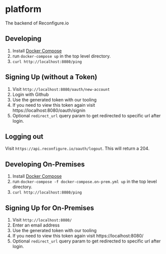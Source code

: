 # platform
The backend of Reconfigure.io

## Developing

1. Install [Docker Compose](https://docs.docker.com/compose/overview/)
2. run `docker-compose up` in the top level directory.
3. `curl http://localhost:8080/ping`

## Signing Up (without a Token)

1. Visit `http://localhost:8080/oauth/new-account`
2. Login with Github
3. Use the generated token with our tooling
4. If you need to view this token again visit https://localhost:8080/oauth/signin
5. Optional `redirect_url` query param to get redirected to specific url after login.

## Logging out

Visit `https://api.reconfigure.io/oauth/logout`. This will return a 204.

## Developing On-Premises

1. Install [Docker Compose](https://docs.docker.com/compose/overview/)
2. run `docker-compose -f docker-compose.on-prem.yml up` in the top level directory.
3. `curl http://localhost:8080/ping`

## Signing Up for On-Premises

1. Visit `http://localhost:8080/`
2. Enter an email address
3. Use the generated token with our tooling
4. If you need to view this token again visit https://localhost:8080/
5. Optional `redirect_url` query param to get redirected to specific url after login.
